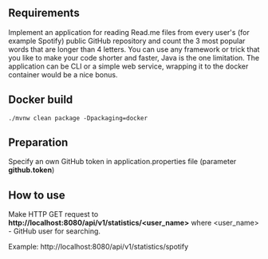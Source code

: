 
## Requirements
Implement an application for reading Read.me files from every user's (for example Spotify) public GitHub repository and count the 3 most popular words that are longer than 4 letters. 
You can use any framework or trick that you like to make your code shorter and faster, Java is the one limitation.
The application can be CLI or a simple web service, wrapping it to the docker container would be a nice bonus.

## Docker build

```
./mvnw clean package -Dpackaging=docker
```

## Preparation
Specify an own GitHub token in application.properties file (parameter **github.token**)

## How to use
Make HTTP GET request to **http://localhost:8080/api/v1/statistics/<user_name>**
where <user_name> - GitHub user for searching.

Example:
http://localhost:8080/api/v1/statistics/spotify


